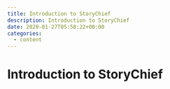 ```yaml
---
title: Introduction to StoryChief
description: Introduction to StoryChief
date: 2020-01-27T05:58:22+00:00
categories:
  - content
---
```


# Introduction to StoryChief